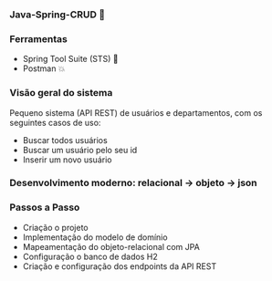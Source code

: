 ### Java-Spring-CRUD :vulcan_salute:

### Ferramentas

  - Spring Tool Suite (STS) :dizzy:
  - Postman :boom:
  
### Visão geral do sistema

Pequeno sistema (API REST) de usuários e departamentos, com os seguintes casos de uso:

- Buscar todos usuários
- Buscar um usuário pelo seu id
- Inserir um novo usuário

### Desenvolvimento moderno: relacional -> objeto -> json

### Passos a Passo

- Criação o projeto
- Implementação do modelo de domínio
- Mapeamentação do objeto-relacional com JPA
- Configuração o banco de dados H2
- Criação e configuração dos endpoints da API REST
